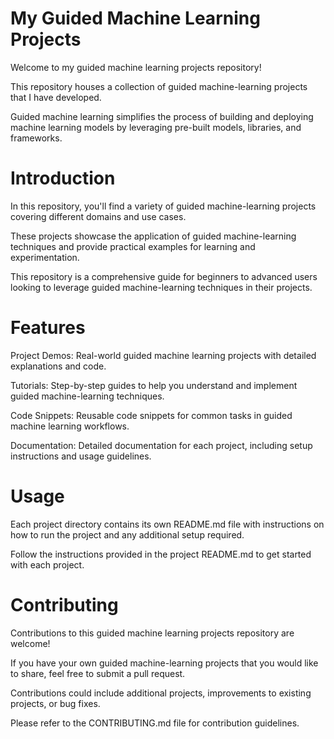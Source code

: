 # My Guided Machine Learning Projects
Welcome to my guided machine learning projects repository! 

This repository houses a collection of guided machine-learning projects that I have developed. 

Guided machine learning simplifies the process of building and deploying machine learning models by leveraging pre-built models, libraries, and frameworks.

# Introduction
In this repository, you'll find a variety of guided machine-learning projects covering different domains and use cases.

These projects showcase the application of guided machine-learning techniques and provide practical examples for learning and experimentation.

This repository is a comprehensive guide for beginners to advanced users looking to leverage guided machine-learning techniques in their projects.

# Features
Project Demos: Real-world guided machine learning projects with detailed explanations and code.

Tutorials: Step-by-step guides to help you understand and implement guided machine-learning techniques.

Code Snippets: Reusable code snippets for common tasks in guided machine learning workflows.

Documentation: Detailed documentation for each project, including setup instructions and usage guidelines.

# Usage
Each project directory contains its own README.md file with instructions on how to run the project and any additional setup required. 

Follow the instructions provided in the project README.md to get started with each project.

# Contributing
Contributions to this guided machine learning projects repository are welcome! 

If you have your own guided machine-learning projects that you would like to share, feel free to submit a pull request. 

Contributions could include additional projects, improvements to existing projects, or bug fixes.

Please refer to the CONTRIBUTING.md file for contribution guidelines.
